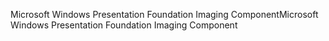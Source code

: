 <span data-ttu-id="161cc-101">Microsoft Windows Presentation Foundation Imaging Component</span><span class="sxs-lookup"><span data-stu-id="161cc-101">Microsoft Windows Presentation Foundation Imaging Component</span></span>